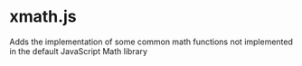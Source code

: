 # xmath.js
Adds the implementation of some common math functions not implemented in the default JavaScript Math library
